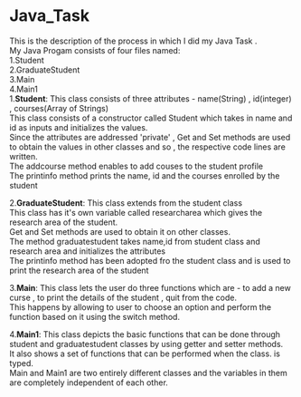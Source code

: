 # Java_Task
This is the description of the process in which I did my Java Task .  
My Java Progam consists of four files named:  
1.Student  
2.GraduateStudent  
3.Main  
4.Main1  
1.**Student**: This class consists of three attributes - name(String) , id(integer) , courses(Array of Strings)  
This class consists of a constructor called Student which takes in name and id as inputs and initializes the values.  
Since the attributes are addressed 'private' , Get and Set methods are used to obtain the values in other classes and so , the respective code lines are written.  
The addcourse method enables to add couses to the student profile   
The printinfo method prints the name, id and the courses enrolled by the student  

2.**GraduateStudent**: This class extends from the student class  
This class has it's own variable called researcharea which gives the research area of the student.  
Get and Set methods are used to obtain it on other classes.  
The method graduatestudent takes name,id from student class and research area and initializes the attributes  
The printinfo method has been adopted fro the student class and is used to print the research area of the student  

3.**Main**: This class lets the user do three functions which are - to add a new curse , to print the details of the student , quit from the code.  
This happens by allowing to user to choose an option and perform the function based on it using the switch method.  

4.**Main1**: This class depicts the basic functions that can be done through student and graduatestudent classes by using getter and setter methods.  
It also shows a set of functions that can be performed when the class. is typed.  
Main and Main1 are two entirely different classes and the variables in them are completely independent of each other.  
